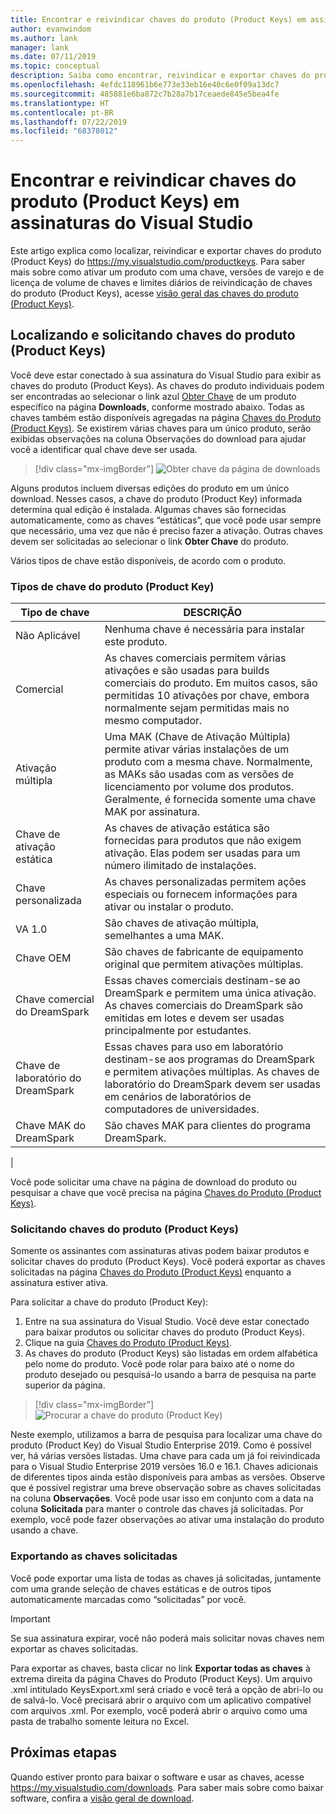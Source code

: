 ```yaml
---
title: Encontrar e reivindicar chaves do produto (Product Keys) em assinaturas do Visual Studio | Microsoft Docs
author: evanwindom
ms.author: lank
manager: lank
ms.date: 07/11/2019
ms.topic: conceptual
description: Saiba como encontrar, reivindicar e exportar chaves do produto (Product Keys) em assinaturas do Visual Studio
ms.openlocfilehash: 4efdc118961b6e773e33eb16e40c6e0f09a13dc7
ms.sourcegitcommit: 485881e6ba872c7b28a7b17ceaede845e5bea4fe
ms.translationtype: HT
ms.contentlocale: pt-BR
ms.lasthandoff: 07/22/2019
ms.locfileid: "68378012"
---
```

# <a name="finding-and-claiming-product-keys-in-visual-studio-subscriptions"></a>Encontrar e reivindicar chaves do produto (Product Keys) em assinaturas do Visual Studio
Este artigo explica como localizar, reivindicar e exportar chaves do produto (Product Keys) do https://my.visualstudio.com/productkeys.  Para saber mais sobre como ativar um produto com uma chave, versões de varejo e de licença de volume de chaves e limites diários de reivindicação de chaves do produto (Product Keys), acesse [visão geral das chaves do produto (Product Keys)](product-keys.md).

## <a name="locating-and-claiming-product-keys"></a>Localizando e solicitando chaves do produto (Product Keys)
Você deve estar conectado à sua assinatura do Visual Studio para exibir as chaves do produto (Product Keys). As chaves do produto individuais podem ser encontradas ao selecionar o link azul [Obter Chave](https://my.visualstudio.com/downloads) de um produto específico na página **Downloads**, conforme mostrado abaixo.  Todas as chaves também estão disponíveis agregadas na página [Chaves do Produto (Product Keys)](https://my.visualstudio.com/productkeys?wt.mc_id=o~msft~docs). Se existirem várias chaves para um único produto, serão exibidas observações na coluna Observações do download para ajudar você a identificar qual chave deve ser usada.
> [!div class="mx-imgBorder"]
> ![Obter chave da página de downloads](_img/product-keys/download-get-key.png)

Alguns produtos incluem diversas edições do produto em um único download. Nesses casos, a chave do produto (Product Key) informada determina qual edição é instalada.
Algumas chaves são fornecidas automaticamente, como as chaves “estáticas”, que você pode usar sempre que necessário, uma vez que não é preciso fazer a ativação. Outras chaves devem ser solicitadas ao selecionar o link **Obter Chave** do produto.

Vários tipos de chave estão disponíveis, de acordo com o produto.

### <a name="product-key-types"></a>Tipos de chave do produto (Product Key)

|    Tipo de chave           |    DESCRIÇÃO                                                                                                                                                                                                           |
|-------------------------------|------------------------------------------------------------------------------------------------------------------------------------------------------------------------------------------------------------------------------------------------------------|
|    Não Aplicável                    |    Nenhuma chave é necessária para instalar este produto.                                                       |
|    Comercial                     |    As chaves comerciais permitem várias ativações e são usadas para builds comerciais do produto. Em muitos casos, são permitidas 10 ativações por chave, embora normalmente sejam permitidas mais no mesmo computador.                                                       |
|    Ativação múltipla        |    Uma MAK (Chave de Ativação Múltipla) permite ativar várias instalações de um produto com a mesma chave. Normalmente, as MAKs são usadas com as versões de licenciamento por volume dos produtos. Geralmente, é fornecida somente uma chave MAK por assinatura.    |
|    Chave de ativação estática    |    As chaves de ativação estática são fornecidas para produtos que não exigem ativação. Elas podem ser usadas para um número ilimitado de instalações.                                                                                                                  |
|    Chave personalizada                 |    As chaves personalizadas permitem ações especiais ou fornecem informações para ativar ou instalar o produto.                                                                                                                                                                |
|    VA 1.0                     |    São chaves de ativação múltipla, semelhantes a uma MAK.                                                                                                                                                                                                 |
|    Chave OEM                    |    São chaves de fabricante de equipamento original que permitem ativações múltiplas.                                                                                                                                                                       |
|    Chave comercial do DreamSpark    |    Essas chaves comerciais destinam-se ao DreamSpark e permitem uma única ativação. As chaves comerciais do DreamSpark são emitidas em lotes e devem ser usadas principalmente por estudantes.                                                                                     |
|    Chave de laboratório do DreamSpark         |    Essas chaves para uso em laboratório destinam-se aos programas do DreamSpark e permitem ativações múltiplas. As chaves de laboratório do DreamSpark devem ser usadas em cenários de laboratórios de computadores de universidades.                                                                                       |
|    Chave MAK do DreamSpark         |    São chaves MAK para clientes do programa DreamSpark.                                                                                                                                                                                                  |
|

Você pode solicitar uma chave na página de download do produto ou pesquisar a chave que você precisa na página [Chaves do Produto (Product Keys)](https://my.visualstudio.com/productkeys).

### <a name="claiming-product-keys"></a>Solicitando chaves do produto (Product Keys)
Somente os assinantes com assinaturas ativas podem baixar produtos e solicitar chaves do produto (Product Keys).  Você poderá exportar as chaves solicitadas na página [Chaves do Produto (Product Keys)](https://my.visualstudio.com/productkeys) enquanto a assinatura estiver ativa.

Para solicitar a chave do produto (Product Key):
1. Entre na sua assinatura do Visual Studio.  Você deve estar conectado para baixar produtos ou solicitar chaves do produto (Product Keys).
2. Clique na guia [Chaves do Produto (Product Keys)](https://my.visualstudio.com/productkeys?wt.mc_id=o~msft~docs).
3. As chaves do produto (Product Keys) são listadas em ordem alfabética pelo nome do produto.  Você pode rolar para baixo até o nome do produto desejado ou pesquisá-lo usando a barra de pesquisa na parte superior da página.
> [!div class="mx-imgBorder"]
> ![Procurar a chave do produto (Product Key)](_img/product-keys/search-keys.png)
   
Neste exemplo, utilizamos a barra de pesquisa para localizar uma chave do produto (Product Key) do Visual Studio Enterprise 2019.
Como é possível ver, há várias versões listadas.  Uma chave para cada um já foi reivindicada para o Visual Studio Enterprise 2019 versões 16.0 e 16.1.  Chaves adicionais de diferentes tipos ainda estão disponíveis para ambas as versões. Observe que é possível registrar uma breve observação sobre as chaves solicitadas na coluna **Observações**.  Você pode usar isso em conjunto com a data na coluna **Solicitada** para manter o controle das chaves já solicitadas.  Por exemplo, você pode fazer observações ao ativar uma instalação do produto usando a chave.

### <a name="exporting-your-claimed-keys"></a>Exportando as chaves solicitadas
Você pode exportar uma lista de todas as chaves já solicitadas, juntamente com uma grande seleção de chaves estáticas e de outros tipos automaticamente marcadas como “solicitadas” por você.

> [!IMPORTANT]
> Se sua assinatura expirar, você não poderá mais solicitar novas chaves nem exportar as chaves solicitadas.

Para exportar as chaves, basta clicar no link **Exportar todas as chaves** à extrema direita da página Chaves do Produto (Product Keys).  Um arquivo .xml intitulado KeysExport.xml será criado e você terá a opção de abri-lo ou de salvá-lo.  Você precisará abrir o arquivo com um aplicativo compatível com arquivos .xml.  Por exemplo, você poderá abrir o arquivo como uma pasta de trabalho somente leitura no Excel.

## <a name="next-steps"></a>Próximas etapas
Quando estiver pronto para baixar o software e usar as chaves, acesse https://my.visualstudio.com/downloads.  Para saber mais sobre como baixar software, confira a [visão geral de download](download-software.md).